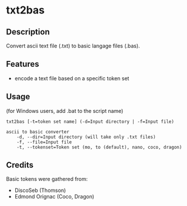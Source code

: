 # txt2bas
## Description
Convert ascii text file (.txt) to basic langage files (.bas).
## Features
* encode a text file based on a specific token set

## Usage

(for Windows users, add .bat to the script name)

    txt2bas [-t=token set name] (-d=Input directory | -f=Input file)

    ascii to basic converter
        -d, --dir=Input directory (will take only .txt files)
        -f, --file=Input file
        -t, --tokenset=Token set (mo, to (default), nano, coco, dragon)

## Credits
Basic tokens were gathered from:
* DiscoSeb (Thomson)
* Edmond Orignac (Coco, Dragon)
